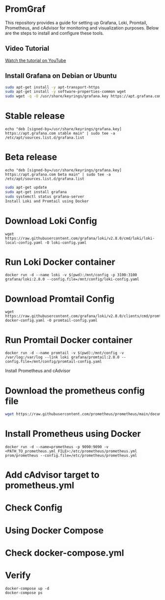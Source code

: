 # PromGraf

This repository provides a guide for setting up Grafana, Loki, Promtail, Prometheus, and cAdvisor for monitoring and visualization purposes. Below are the steps to install and configure these tools.

## Video Tutorial
[Watch the tutorial on YouTube](https://youtu.be/QwGm5m4AxNA)

## Install Grafana on Debian or Ubuntu
```bash
sudo apt-get install -y apt-transport-https
sudo apt-get install -y software-properties-common wget
sudo wget -q -O /usr/share/keyrings/grafana.key https://apt.grafana.com/gpg.key
```
# Stable release
```
echo "deb [signed-by=/usr/share/keyrings/grafana.key] https://apt.grafana.com stable main" | sudo tee -a /etc/apt/sources.list.d/grafana.list
```
# Beta release
```
echo "deb [signed-by=/usr/share/keyrings/grafana.key] https://apt.grafana.com beta main" | sudo tee -a /etc/apt/sources.list.d/grafana.list
```
```bash
sudo apt-get update
sudo apt-get install grafana
sudo systemctl status grafana-server
Install Loki and Promtail using Docker
```
# Download Loki Config
```
wget https://raw.githubusercontent.com/grafana/loki/v2.8.0/cmd/loki/loki-local-config.yaml -O loki-config.yaml
```
# Run Loki Docker container
```
docker run -d --name loki -v $(pwd):/mnt/config -p 3100:3100 grafana/loki:2.8.0 --config.file=/mnt/config/loki-config.yaml
```
# Download Promtail Config
```
wget https://raw.githubusercontent.com/grafana/loki/v2.8.0/clients/cmd/promtail/promtail-docker-config.yaml -O promtail-config.yaml
```
# Run Promtail Docker container
```
docker run -d --name promtail -v $(pwd):/mnt/config -v /var/log:/var/log --link loki grafana/promtail:2.8.0 --config.file=/mnt/config/promtail-config.yaml
```
Install Prometheus and cAdvisor
# Download the prometheus config file

```bash
wget https://raw.githubusercontent.com/prometheus/prometheus/main/documentation/examples/prometheus.yml
```
# Install Prometheus using Docker
```
docker run -d --name=prometheus -p 9090:9090 -v <PATH_TO_prometheus.yml_FILE>:/etc/prometheus/prometheus.yml prom/prometheus --config.file=/etc/prometheus/prometheus.yml
```
# Add cAdvisor target to prometheus.yml
# Check Config

# Using Docker Compose
# Check docker-compose.yml

# Verify
```
docker-compose up -d
docker-compose ps
```
